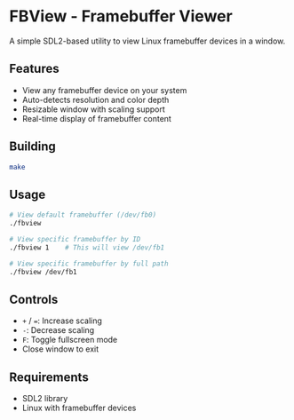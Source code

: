 # FBView - Framebuffer Viewer

A simple SDL2-based utility to view Linux framebuffer devices in a window.

## Features

- View any framebuffer device on your system
- Auto-detects resolution and color depth
- Resizable window with scaling support
- Real-time display of framebuffer content

## Building

```bash
make
```

## Usage

```bash
# View default framebuffer (/dev/fb0)
./fbview

# View specific framebuffer by ID
./fbview 1    # This will view /dev/fb1

# View specific framebuffer by full path
./fbview /dev/fb1
```

## Controls

- `+` / `=`: Increase scaling
- `-`: Decrease scaling
- `F`: Toggle fullscreen mode
- Close window to exit

## Requirements

- SDL2 library
- Linux with framebuffer devices